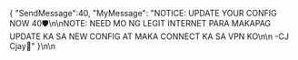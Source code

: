 { "SendMessage":40, "MyMessage": "NOTICE: UPDATE YOUR CONFIG NOW  40🛡️\n\nNOTE: NEED MO NG LEGIT INTERNET PARA MAKAPAG UPDATE KA SA NEW CONFIG AT MAKA CONNECT KA SA VPN KO\n\n -CJ Cjay💚" }\n\n
